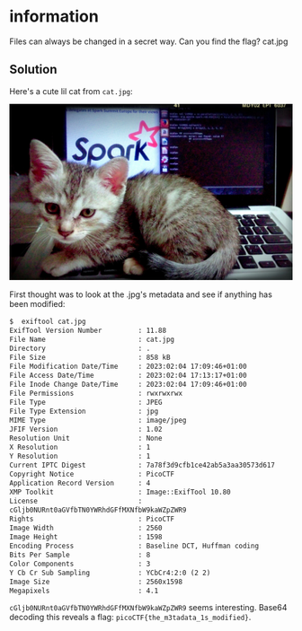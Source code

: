 # information

Files can always be changed in a secret way. Can you find the flag? cat.jpg

## Solution

Here's a cute lil cat from `cat.jpg`:

![cat](cat.jpg)

First thought was to look at the .jpg's metadata and see if anything has been modified:

```
$  exiftool cat.jpg
ExifTool Version Number         : 11.88
File Name                       : cat.jpg
Directory                       : .
File Size                       : 858 kB
File Modification Date/Time     : 2023:02:04 17:09:46+01:00
File Access Date/Time           : 2023:02:04 17:13:17+01:00
File Inode Change Date/Time     : 2023:02:04 17:09:46+01:00
File Permissions                : rwxrwxrwx
File Type                       : JPEG
File Type Extension             : jpg
MIME Type                       : image/jpeg
JFIF Version                    : 1.02
Resolution Unit                 : None
X Resolution                    : 1
Y Resolution                    : 1
Current IPTC Digest             : 7a78f3d9cfb1ce42ab5a3aa30573d617
Copyright Notice                : PicoCTF
Application Record Version      : 4
XMP Toolkit                     : Image::ExifTool 10.80
License                         : cGljb0NURnt0aGVfbTN0YWRhdGFfMXNfbW9kaWZpZWR9
Rights                          : PicoCTF
Image Width                     : 2560
Image Height                    : 1598
Encoding Process                : Baseline DCT, Huffman coding
Bits Per Sample                 : 8
Color Components                : 3
Y Cb Cr Sub Sampling            : YCbCr4:2:0 (2 2)
Image Size                      : 2560x1598
Megapixels                      : 4.1
```

`cGljb0NURnt0aGVfbTN0YWRhdGFfMXNfbW9kaWZpZWR9` seems interesting. Base64 decoding this reveals a flag: `picoCTF{the_m3tadata_1s_modified}`.